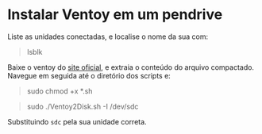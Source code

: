 # Instalar Ventoy em um pendrive

Liste as unidades conectadas, e localise o nome da sua com:

> lsblk

Baixe o ventoy do [site oficial](https://www.ventoy.net/), e extraia o conteúdo do arquivo compactado. Navegue em seguida até o diretório dos scripts e:

> sudo chmod +x *.sh

> sudo ./Ventoy2Disk.sh -I /dev/sdc

Substituindo `sdc` pela sua unidade correta.
